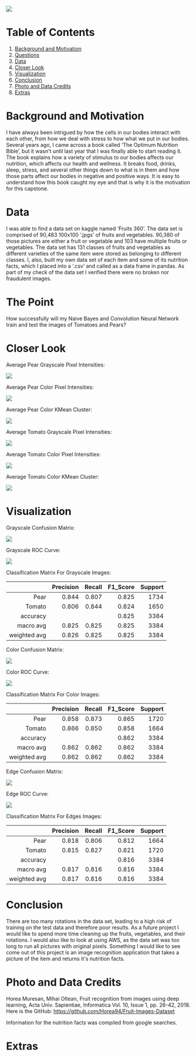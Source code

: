 
![](/home/leonardo-leads/Documents/galvanize_dsi/Fruits-and-Veggies-Nutrition-Facts/images/fv_world_cloud.png)

# Table of Contents
1. [Background and Motivation](#BackGround-and-Motivation)
2. [Questions](#Questions)
3. [Data](#Data)
4. [Closer Look](#Closer-Look)
5. [Visualization](#Visualization)
6. [Conclusion](#Conclusion)
7. [Photo and Data Credits](#Photo-and-Data-Credits)
8. [Extras](#Extras)


# Background and Motivation

I have always been intrigued by how the cells in our bodies interact with each other, from
how we deal with stress to how what we put in our bodies. Several years ago, I came across
a book called ‘The Optimum Nutrition Bible’, but it wasn’t until last year that I was finally
able to start reading it. The book explains how a variety of stimulus to our bodies affects
our nutrition, which affects our health and wellness. It breaks food, drinks, sleep, stress, and
several other things down to what is in them and how those parts affect our bodies in
negative and positive ways.
It is easy to understand how this book caught my eye and that is why it is the motivation for
this capstone.

# Data

I was able to find a data set on kaggle named ‘Fruits 360’. The data set is comprised of
90,483 100x100 ‘.jpgs’ of fruits and vegetables. 90,380 of those pictures are either a fruit or
vegetable and 103 have multiple fruits or vegetables. The data set has 131 classes of fruits
and vegetables as different varieties of the same item were stored as belonging to
different classes. I, also, built my own data set of each item and some of its nutrition facts,
which I placed into a ‘.csv’ and called as a data frame in pandas.
As part of my check of the data set I verified there were no broken nor fraudulent images.

# The Point

How successfully will my Naive Bayes and Convolution Neural Network train and test the images of
Tomatoes and Pears?

# Closer Look

Average Pear Grayscale Pixel Intensities:

![](/home/leonardo-leads/Documents/galvanize_dsi/Fruits-and-Veggies-Nutrition-Facts/images/avg_Pear_grayscale_pixel_intensities.png)

Average Pear Color Pixel Intensities:

![](/home/leonardo-leads/Documents/galvanize_dsi/Fruits-and-Veggies-Nutrition-Facts/images/avg_Pear_color_pixel_intensities.png)

Average Pear Color KMean Cluster:

![](/home/leonardo-leads/Documents/galvanize_dsi/Fruits-and-Veggies-Nutrition-Facts/images/avg_Pear_color_kmeans_clusters.png)

Average Tomato Grayscale Pixel Intensities:

![](/home/leonardo-leads/Documents/galvanize_dsi/Fruits-and-Veggies-Nutrition-Facts/images/avg_Tomato_grayscale_pixel_intensities.png)

Average Tomato Color Pixel Intensities:

![](/home/leonardo-leads/Documents/galvanize_dsi/Fruits-and-Veggies-Nutrition-Facts/images/avg_Tomato_color_pixel_intensities.png)

Average Tomato Color KMean Cluster:

![](/home/leonardo-leads/Documents/galvanize_dsi/Fruits-and-Veggies-Nutrition-Facts/images/avg_Tomato_color_kmeans_clusters.png)

# Visualization

Grayscale Confusion Matrix:

![](/home/leonardo-leads/Documents/galvanize_dsi/Fruits-and-Veggies-Nutrition-Facts/images/gray_confusion_matrix.png)

Grayscale ROC Curve:

![](/home/leonardo-leads/Documents/galvanize_dsi/Fruits-and-Veggies-Nutrition-Facts/images/gray_roccurve.png)

Classification Matrix For Grayscale Images:
           
|             | Precision | Recall | F1_Score | Support |
|         --: |       --: |    --: |      --: |     --: |
|         Pear|      0.844|   0.807|     0.825|     1734|
|       Tomato|      0.806|   0.844|     0.824|     1650|
|     accuracy|           |        |     0.825|     3384|
|    macro avg|      0.825|   0.825|     0.825|     3384|
| weighted avg|      0.826|   0.825|     0.825|     3384|

Color Confusion Matrix:

![](/home/leonardo-leads/Documents/galvanize_dsi/Fruits-and-Veggies-Nutrition-Facts/images/color_confusion_matrix.png)

Color ROC Curve:

![](/home/leonardo-leads/Documents/galvanize_dsi/Fruits-and-Veggies-Nutrition-Facts/images/color_roccurve.png)

Classification Matrix For Color Images:

|             | Precision | Recall | F1_Score | Support |
|         --: |       --: |    --: |      --: |     --: |
|         Pear|      0.858|   0.873|     0.865|     1720|
|      Tomato |      0.866|   0.850|     0.858|     1664|
|     accuracy|           |        |     0.862|     3384|
|    macro avg|      0.862|   0.862|     0.862|     3384|
| weighted avg|      0.862|   0.862|     0.862|     3384|

Edge Confusion Matrix:

![](/home/leonardo-leads/Documents/galvanize_dsi/Fruits-and-Veggies-Nutrition-Facts/images/edge_confusion_matrix.png)

Edge ROC Curve:

![](/home/leonardo-leads/Documents/galvanize_dsi/Fruits-and-Veggies-Nutrition-Facts/images/edge_roccurve.png)

Classification Matrix For Edges Images:

|             | Precision | Recall | F1_Score | Support |
|         --: |       --: |    --: |      --: |     --: |
|         Pear|      0.818|   0.806|     0.812|     1664|
|       Tomato|      0.815|   0.827|     0.821|     1720|
|     accuracy|           |        |     0.816|     3384|
|    macro avg|      0.817|   0.816|     0.816|     3384|
| weighted avg|      0.817|   0.816|     0.816|     3384|

# Conclusion

There are too many rotations in the data set, leading to a high risk of training on the test data and therefore poor results. 
As a future project I would like to spend more time cleaning up the fruits, vegetables, and their rotations. I would also like to look at using AWS, as the data set was too long to run all pictures with original pixels.
Something I would like to see come out of this project is an image recognition application that takes a picture of the item and returns it's nutrition facts.

# Photo and Data Credits

Horea Muresan, Mihai Oltean, Fruit recognition from images using deep learning, Acta Univ. Sapientiae, Informatica Vol. 10, Issue 1, pp. 26-42, 2018.
Here is the GitHub: https://github.com/Horea94/Fruit-Images-Dataset

Information for the nutrition facts was compiled from google searches.

# Extras











